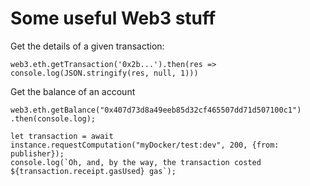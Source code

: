 # Some useful Web3 stuff

Get the details of a given transaction:

```
web3.eth.getTransaction('0x2b...').then(res => console.log(JSON.stringify(res, null, 1)))
```

Get the balance of an account

```
web3.eth.getBalance("0x407d73d8a49eeb85d32cf465507dd71d507100c1")
.then(console.log);
```

```
let transaction = await instance.requestComputation("myDocker/test:dev", 200, {from: publisher});
console.log(`Oh, and, by the way, the transaction costed ${transaction.receipt.gasUsed} gas`);
```
